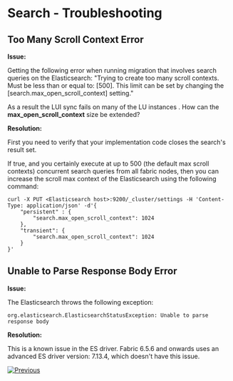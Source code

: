 # Search - Troubleshooting



## Too Many Scroll Context Error

**Issue:**

Getting the following error when running migration that involves search queries on the Elasticsearch:  "Trying to create too many scroll contexts. Must be less than or equal to: [500]. This limit can be set by changing the [search.max_open_scroll_context] setting."

As a result the LUI sync fails on many of the LU instances . How can the  **max_open_scroll_context** size be extended? 

**Resolution:**

First you need to verify that your implementation code closes the search's result set. 

If true, and you certainly execute at up to 500 (the default max scroll contexts) concurrent search queries from all fabric nodes, then you can increase the scroll max context of the Elasticsearch using the following command:

```
curl -X PUT <Elasticsearch host>:9200/_cluster/settings -H 'Content-Type: application/json' -d'{
    "persistent" : {
        "search.max_open_scroll_context": 1024
    },
    "transient": {
        "search.max_open_scroll_context": 1024
    }
}'
```



## Unable to Parse Response Body Error

**Issue:**

The Elasticsearch throws the following exception:

```
org.elasticsearch.ElasticsearchStatusException: Unable to parse response body
```

**Resolution:**

This is a known issue in the ES driver. Fabric 6.5.6 and onwards uses an advanced ES driver version: 7.13.4, which doesn't have this issue.



[![Previous](/articles/images/Previous.png)](07_search_configuration.md)

